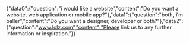 {"data0":{"question":"i would like a website","content":"Do you want a website, web application or mobile app?"},"data1":{"question":"both, i'm baller","content":"Do you want a designer, developer or both?"},"data2":{"question":"www.lolz.com","content":"Please link us to any further information or inspiration."}}